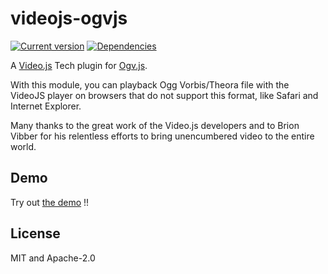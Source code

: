 # videojs-ogvjs

[![Current version](https://img.shields.io/npm/v/videojs-ogvjs.svg)](https://www.npmjs.com/package/videojs-ogvjs) [![Dependencies](https://img.shields.io/versioneye/d/nodejs/videojs-ogvjs.svg)](https://www.versioneye.com/nodejs/videojs-ogvjs)

A [Video.js](https://www.videojs.com) Tech plugin for [Ogv.js](https://github.com/brion/ogv.js/).

With this module, you can playback Ogg Vorbis/Theora file with the VideoJS player on browsers that do not support this format, like Safari and Internet Explorer.

Many thanks to the great work of the Video.js developers and to Brion Vibber for his relentless efforts to bring unencumbered video to the entire world.

## Demo

Try out [the demo](https://cdn.rawgit.com/hartman/videojs-ogvjs/v1.0.4/example.html) !!

## License

MIT and Apache-2.0
